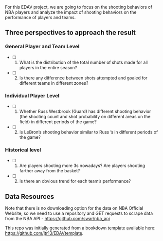 For this EDAV project, we are going to focus on the shooting behaviors of NBA players and analyze the impact of shooting behaviors on the performance of players and teams. 

## Three perspectives to approach the result

### General Player and Team Level

- [ ] 1. What is the distribution of the total number of shots made for all players in the entire season?

- [ ] 2. Is there any difference between shots attempted and goaled for different teams in different zones?


### Individual Player Level

- [ ] 1. Whether Russ Westbrook (Guard) has different shooting behavior (the shooting count and shot probability on different areas on the field) in different periods of the game?

- [ ] 2. Is LeBron’s shooting behavior similar to Russ ’s in different periods of the game?


### Historical level

- [ ] 1. Are players shooting more 3s nowadays? Are players shooting farther away from the basket?

- [ ] 2. Is there an obvious trend for each team’s performance?




## Data Resources

Note that there is no downloading option for the data on NBA Official Website, so we need to use a repository and GET requests to scrape data from the NBA API - https://github.com/swar/nba_api






This repo was initially generated from a bookdown template available here: https://github.com/jtr13/EDAVtemplate.

